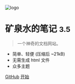 <!-- _coverpage.md -->

![logo](_media/icon.svg)

# 矿泉水的笔记 <small>3.5</small>

> 一个神奇的文档网站。

- 简单、轻便 (压缩后 ~21kB)
- 无需生成 html 文件
- 众多主题

[GitHub](https://github.com/miniwater/)
[开始](#快速导航)